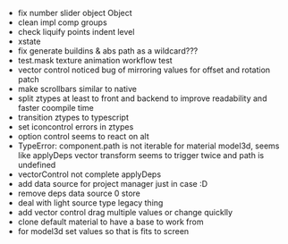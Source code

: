 -   fix number slider object Object
-   clean impl comp groups
-   check liquify points indent level
-   xstate
-   fix generate buildins & abs path as a wildcard???
-   test.mask texture animation workflow test
-   vector control noticed bug of mirroring values for offset and rotation patch
-   make scrollbars similar to native
-   split ztypes at least to front and backend to improve readability and faster coompile time
-   transition ztypes to typescript
-   set iconcontrol errors in ztypes
-   option control seems to react on alt
-   TypeError: component.path is not iterable for material model3d, seems like applyDeps
    vector transform seems to trigger twice and path is undefined
-   vectorControl not complete applyDeps
-   add data source for project manager just in case :D
-   remove deps data source 0 store
-   deal with light source type legacy thing
-   add vector control drag multiple values or change quicklly
-   clone default material to have a base to work from
-   for model3d set values so that is fits to screen
